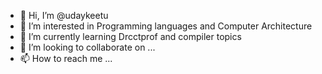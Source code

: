 - 👋 Hi, I’m @udaykeetu
- 👀 I’m interested in Programming languages and Computer Architecture
- 🌱 I’m currently learning Drcctprof and compiler topics
- 💞️ I’m looking to collaborate on ...
- 📫 How to reach me ...

<!---
udaykeetu/udaykeetu is a ✨ special ✨ repository because its `README.md` (this file) appears on your GitHub profile.
You can click the Preview link to take a look at your changes.
--->
